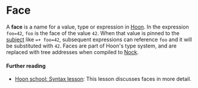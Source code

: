 # Face

A **face** is a name for a value, type or expression in [Hoon](hoon.md). In the expression `foo=42`, `foo` is the face of the value `42`. When that value is pinned to the [subject](subject.md) like `=+ foo=42`, subsequent expressions can reference `foo` and it will be substituted with `42`. Faces are part of Hoon's type system, and are replaced with tree addresses when compiled to [Nock](nock.md).

#### Further reading

- [Hoon school: Syntax lesson](../build-on-urbit/hoon-school/B-syntax.md#preserving-values-with-faces): This lesson discusses faces in more detail.

